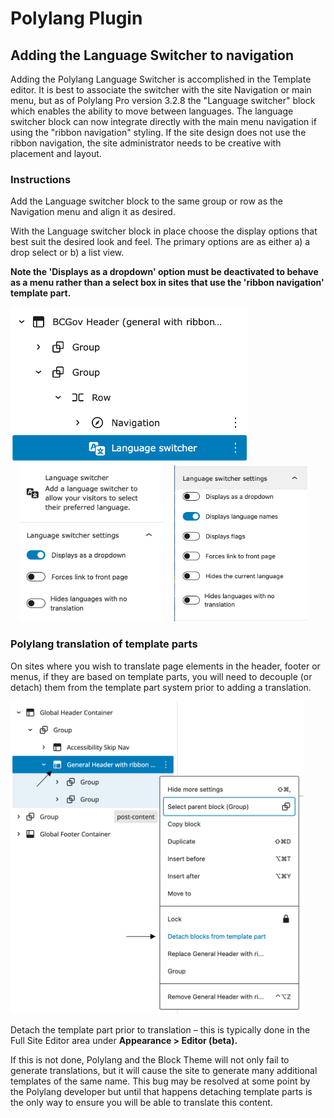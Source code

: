 # Polylang Plugin

## Adding the Language Switcher to navigation

Adding the Polylang Language Switcher is accomplished in the Template editor. It is best to associate the switcher with the site Navigation or main menu, but as of Polylang Pro version 3.2.8 the "Language switcher" block which enables the ability to move between languages. The language switcher block can now integrate directly with the main menu navigation if using the "ribbon navigation" styling. If the site design does not use the ribbon navigation, the site administrator needs to be creative with placement and layout.

### Instructions


Add the Language switcher block to the same group or row as the Navigation menu and align it as desired.

With the Language switcher block in place choose the display options that best suit the desired look and feel. The primary options are as either a) a drop select or b) a list view.

 **Note the 'Displays as a dropdown' option must be deactivated to behave as a menu rather than a select box in sites that use the 'ribbon navigation' template part.** 

<img src="../../.vuepress/public/ls-block-list.png" height="250">
<img src="../../.vuepress/public/ls-block-options.png" height="250" hspace="15">
<img src="../../.vuepress/public/ls-block-options-2.png" height="250">

### Polylang translation of template parts

On sites where you wish to translate page elements in the header, footer or menus, if they are based on template parts, you will need to decouple (or detach) them from the template part system prior to adding a translation.

<img src="../../.vuepress/public/detach-template-part.png" height="500">

Detach the template part prior to translation – this is typically done in the Full Site Editor area under  **Appearance > Editor (beta).** 

If this is not done, Polylang and the Block Theme will not only fail to generate translations, but it will cause the site to generate many additional templates of the same name. This bug may be resolved at some point by the Polylang developer but until that happens detaching template parts is the only way to ensure you will be able to translate this content.